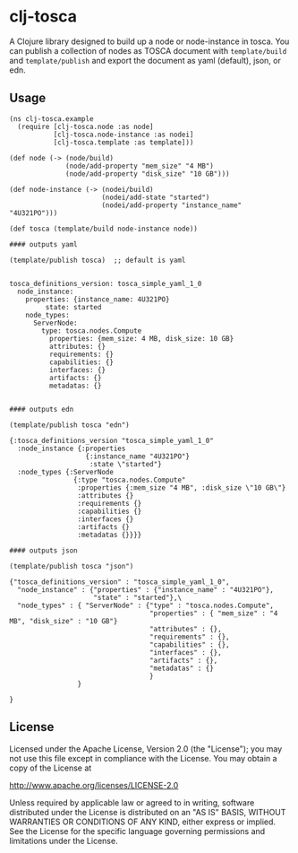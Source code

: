 # clj-tosca

A Clojure library designed to build up a node or node-instance in tosca. You can publish a collection of nodes as TOSCA document with `template/build` and `template/publish` and export the document as yaml (default), json, or edn.

## Usage

```
(ns clj-tosca.example
  (require [clj-tosca.node :as node]
           [clj-tosca.node-instance :as nodei]
           [clj-tosca.template :as template]))

(def node (-> (node/build)
              (node/add-property "mem_size" "4 MB")
              (node/add-property "disk_size" "10 GB")))

(def node-instance (-> (nodei/build)
                       (nodei/add-state "started")
                       (nodei/add-property "instance_name" "4U321PO")))

(def tosca (template/build node-instance node))
```


```
#### outputs yaml

(template/publish tosca)  ;; default is yaml


tosca_definitions_version: tosca_simple_yaml_1_0
  node_instance:
    properties: {instance_name: 4U321PO}
         state: started
    node_types:
      ServerNode:
        type: tosca.nodes.Compute
          properties: {mem_size: 4 MB, disk_size: 10 GB}
          attributes: {}
          requirements: {}
          capabilities: {}
          interfaces: {}
          artifacts: {}
          metadatas: {}


#### outputs edn

(template/publish tosca "edn")

{:tosca_definitions_version "tosca_simple_yaml_1_0"
  :node_instance {:properties
                   {:instance_name "4U321PO"}
                    :state \"started"}
  :node_types {:ServerNode
                {:type "tosca.nodes.Compute"
                 :properties {:mem_size "4 MB", :disk_size \"10 GB\"}
                 :attributes {}
                 :requirements {}
                 :capabilities {}
                 :interfaces {}
                 :artifacts {}
                 :metadatas {}}}}

#### outputs json

(template/publish tosca "json")

{"tosca_definitions_version" : "tosca_simple_yaml_1_0",
  "node_instance" : {"properties" : {"instance_name" : "4U321PO"},
                     "state" : "started"},\
  "node_types" : { "ServerNode" : {"type" : "tosca.nodes.Compute",
                                   "properties" : { "mem_size" : "4 MB", "disk_size" : "10 GB"}
                                   "attributes" : {},
                                   "requirements" : {},
                                   "capabilities" : {},
                                   "interfaces" : {},
                                   "artifacts" : {},
                                   "metadatas" : {}
                                   }
                 }
                                   
}
```

## License

Licensed under the Apache License, Version 2.0 (the "License");
you may not use this file except in compliance with the License.
You may obtain a copy of the License at

http://www.apache.org/licenses/LICENSE-2.0

Unless required by applicable law or agreed to in writing, software distributed under the License is distributed on an "AS IS" BASIS, WITHOUT WARRANTIES OR CONDITIONS OF ANY KIND, either express or implied. See the License for the specific language governing permissions and limitations under the License.


